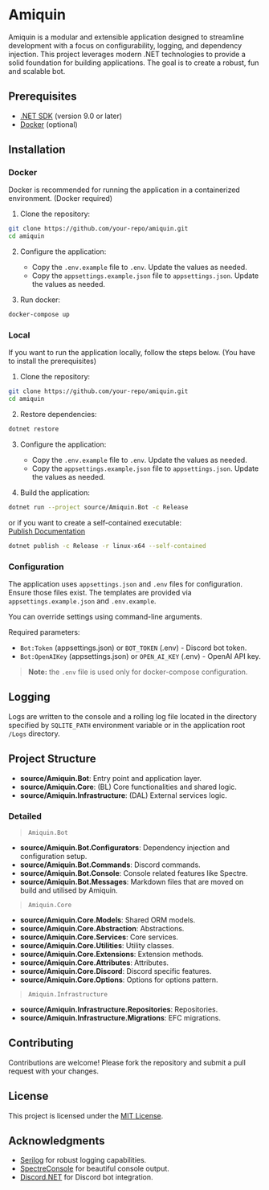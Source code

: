 # Amiquin

Amiquin is a modular and extensible application designed to streamline development with a focus on configurability, logging, and dependency injection. This project leverages modern .NET technologies to provide a solid foundation for building applications.
The goal is to create a robust, fun and scalable bot.

## Prerequisites

- [.NET SDK](https://dotnet.microsoft.com/download) (version 9.0 or later)
- [Docker](https://www.docker.com/) (optional)

## Installation

### Docker

Docker is recommended for running the application in a containerized environment. (Docker required)

1. Clone the repository:

```bash
git clone https://github.com/your-repo/amiquin.git
cd amiquin
```

2. Configure the application:
   - Copy the `.env.example` file to `.env`. Update the values as needed.
   - Copy the `appsettings.example.json` file to `appsettings.json`. Update the values as needed.

3. Run docker:

```bash
docker-compose up
```

### Local

If you want to run the application locally, follow the steps below. (You have to install the prerequisites)

1. Clone the repository:

```bash
git clone https://github.com/your-repo/amiquin.git
cd amiquin
```

2. Restore dependencies:

```bash
dotnet restore
```

3. Configure the application:
   - Copy the `.env.example` file to `.env`. Update the values as needed.
   - Copy the `appsettings.example.json` file to `appsettings.json`. Update the values as needed.

4. Build the application:

```bash
dotnet run --project source/Amiquin.Bot -c Release
```

or if you want to create a self-contained executable:\
[Publish Documentation](https://learn.microsoft.com/en-us/dotnet/core/tools/dotnet-publish)

```bash
dotnet publish -c Release -r linux-x64 --self-contained
```

### Configuration

The application uses `appsettings.json` and `.env` files for configuration. Ensure those files exist.
The templates are provided via `appsettings.example.json` and `.env.example`.

You can override settings using command-line arguments.

Required parameters:

- `Bot:Token` (appsettings.json) or `BOT_TOKEN` (.env) - Discord bot token.
- `Bot:OpenAIKey` (appsettings.json) or `OPEN_AI_KEY` (.env) - OpenAI API key.

> **Note:** the `.env` file is used only for docker-compose configuration.

## Logging

Logs are written to the console and a rolling log file located in the directory specified by `SQLITE_PATH` environment variable or in the application root `/Logs` directory.

## Project Structure

- **source/Amiquin.Bot**: Entry point and application layer.
- **source/Amiquin.Core**: (BL) Core functionalities and shared logic.
- **source/Amiquin.Infrastructure**: (DAL) External services logic.

### Detailed

> `Amiquin.Bot`

- **source/Amiquin.Bot.Configurators**: Dependency injection and configuration setup.
- **source/Amiquin.Bot.Commands**: Discord commands.
- **source/Amiquin.Bot.Console**: Console related features like Spectre.
- **source/Amiquin.Bot.Messages**: Markdown files that are moved on build and utilised by Amiquin.

> `Amiquin.Core`

- **source/Amiquin.Core.Models**: Shared ORM models.
- **source/Amiquin.Core.Abstraction**: Abstractions.
- **source/Amiquin.Core.Services**: Core services.
- **source/Amiquin.Core.Utilities**: Utility classes.
- **source/Amiquin.Core.Extensions**: Extension methods.
- **source/Amiquin.Core.Attributes**: Attributes.
- **source/Amiquin.Core.Discord**: Discord specific features.
- **source/Amiquin.Core.Options**: Options for options pattern.

> `Amiquin.Infrastructure`

- **source/Amiquin.Infrastructure.Repositories**: Repositories.
- **source/Amiquin.Infrastructure.Migrations**: EFC migrations.

## Contributing

Contributions are welcome! Please fork the repository and submit a pull request with your changes.

## License

This project is licensed under the [MIT License](LICENSE).

## Acknowledgments

- [Serilog](https://serilog.net/) for robust logging capabilities.
- [SpectreConsole](https://spectreconsole.net/quick-start) for beautiful console output.
- [Discord.NET](https://github.com/discord-net/Discord.Net) for Discord bot integration.
